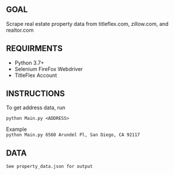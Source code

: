 ## GOAL
Scrape real estate property data from 
titleflex.com, zillow.com, and realtor.com

## REQUIRMENTS
* Python 3.7+
* Selenium FireFox Webdriver
* TitleFlex Account

## INSTRUCTIONS
To get address data, run  
```
python Main.py <ADDRESS>
```

Example  
	```
	python Main.py 6560 Arundel Pl, San Diego, CA 92117
	```

## DATA
	See property_data.json for output